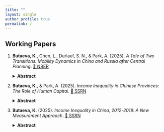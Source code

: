 ```yaml
---
title: ""
layout: single
author_profile: true
permalink: /
---
```


## Working Papers

1.  **Butaeva, K.**, Chen, L., Durlauf, S. N., & Park, A. (2025). *A Tale of Two Transitions: Mobility Dynamics in China and Russia after Central Planning*. [🔗 NBER](https://papers.ssrn.com/sol3/papers.cfm?abstract_id=12345)
    
    <details>
    <summary><strong>Abstract</strong></summary>
    This paper examines intergenerational mobility in China and Russia during their transitions from central planning to market systems. We consider mobility as movement captured by changes in status between parents and children. We provide estimates of overall mobility, which involves mobility during transition to a system's steady state, as well as steady state mobility, which captures long-run mobility independent of transitional dynamics or shifts in the marginal distribution of outcomes across generations. We further decompose overall mobility into structural and exchange components. We find that China exhibits more overall educational mobility than Russia mostly due to greater structural mobility, while Russia exhibits greater steady state educational mobility. In contrast, both the overall and steady state occupational mobility is similar in China and Russia. Comparing these results to the US, we find that steady state mobility in education is substantially higher in the US and Russia compared to China, but occupational steady state mobility is comparable in all three countries. 
    <details>
    
    <figure style="float: right; width: 95%; margin-left: 20px; margin-bottom: 20px;">
      <img src="https://kobutaeva.github.io/minimal-mistakes/assets/fig9_bcdp.png" alt="Main finding" style="width: 900px; height: auto;">
      <figcaption style="font-size: 1em; text-align: center;"><strong>Figure 9:</strong> Dynamics of overall, structural, and exchange educational mobility.</figcaption>
    </figure>

    <figure style="float: right; width: 95%; margin-left: 20px; margin-bottom: 20px;">
      <img src="https://kobutaeva.github.io/minimal-mistakes/assets/fig16_bcdp.png" alt="Main finding" style="width: 900px; height: auto;">
      <figcaption style="font-size: 1em; text-align: center;"><strong>Figure 16:</strong> Dynamics of overall, structural, and exchange occupational mobility.</figcaption>
    </figure>
    

2.  **Butaeva, K.**, & Park, A. (2025). *Income Inequality in Chinese Provinces: The Role of Human Capital*. [🔗 SSRN](https://ssrn.com/abstract=5245777)
     
    <details>
    <summary><strong>Abstract</strong></summary>
      In this paper, we conduct the first systematic empirical analysis of income inequality in China at the provincial level. Using data from the China Household Finance Survey (CHFS) and a semiparametric distribution model, we estimate Gini indices for Chinese provinces in 2012, 2014, 2016, and 2018. We find that differences in the "prices" and "quantities" of human capital are important factors in explaining differences in inequality between provinces. Poor provinces have higher levels of inequality because they have higher educational inequality, higher returns to schooling, and lower average educational attainment. We conclude that the reduction of existing interprovincial human capital gaps and the acceleration of labor market integration through appropriate government policies could reduce spatial disparities in inequality levels across regions and overall income inequality in China.
      <details>
    
    
    <figure style="float: right; width: 95%; margin-left: 20px; margin-bottom: 20px;">
      <img src="https://kobutaeva.github.io/minimal-mistakes/assets/fig_ch2.png" alt="Main finding" style="width: 900px; height: auto;">
      <figcaption style="font-size: 1em; text-align: center;"><strong>Figure 1:</strong> Gini index in Chinese provinces.</figcaption>
    </figure>

3.  **Butaeva, K.** (2025). *Income Inequality in China, 2012-2018: A New Measurement Approach*. [🔗 SSRN](https://ssrn.com/abstract=5185428)  

     <details>
     <summary><strong>Abstract</strong></summary>
       This paper applies new measurement procedures to the data from the China Household Finance Survey (CHFS) to estimate income inequality in China from 2012 to 2018. In this study, I also examine rural-urban and regional disparities in China, as well as income inequality in five provinces (Shanghai, Guangdong, Liaoning, Henan, and Gansu). The proposed estimation method aims to account for the sparse influential observations of the top income earners in the survey data and involves two main attributes. First, to approximate income distribution, I use a semiparametric density model, consisting of a nonparametric kernel density approximating the bulk and a Generalized Pareto Distribution (GPD) top tail. Second, to fit the parameters of the GPD, I suggest utilizing a Maximum Penalized Likelihood Estimator (MPLE) with a beta penalty function tuned to model the top income distribution. The results yield estimates of the Gini index in China of 0.616 in 2012, 0.604 in 2014, 0.581 in 2016, and 0.590 in 2018. These estimates are higher than those obtained by applying the same estimation procedures to the data from the China Family Panel Studies (CFPS) in a supplementary analysis in this paper. Nevertheless, the results are consistent with the Gini index estimates from the previous literature that relied on top income adjustments. Moreover, they are substantially higher than typical estimates, which are solely based on the household survey data.
       <details>
    
    
    <figure style="float: right; width: 95%; margin-left: 20px; margin-bottom: 20px;">
      <img src="https://kobutaeva.github.io/minimal-mistakes/assets/fig1_ch1.png" alt="Main finding" style="width: 900px; height: auto;">
      <figcaption style="font-size: 1em; text-align: center;"><strong>Figure 3:</strong> Gini index in China.</figcaption>
    </figure>
